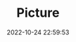 ---
weight: 1
images:
- /images/edited/138.jpeg
title: Picture
date: 2022-10-24 22:59:53
tags: [luminar neo,work,person,cat]
---